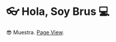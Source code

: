 # 👓 Hola, Soy Brus 💻

😎 Muestra. <a href="https://https://brusespinal.github.io/Animated-text-HTML-CSS" target="_blank" >Page View</a>.
